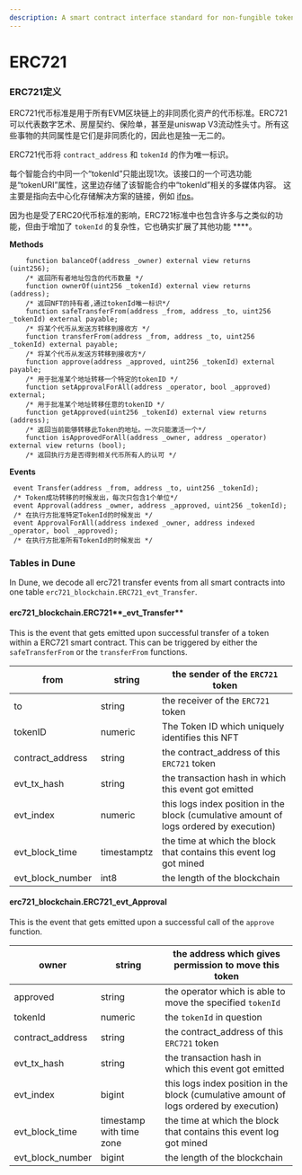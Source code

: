 ```yaml
---
description: A smart contract interface standard for non-fungible tokens.
---
```


# ERC721

### **ERC721定义**

ERC721代币标准是用于所有EVM区块链上的非同质化资产的代币标准。ERC721可以代表数字艺术、房屋契约、保险单，甚至是uniswap V3流动性头寸。所有这些事物的共同属性是它们是非同质化的，因此也是独一无二的。

ERC721代币将 `contract_address` 和 `tokenId` 的作为唯一标识。

每个智能合约中同一个“tokenId”只能出现1次。该接口的一个可选功能是“tokenURI”属性，这里边存储了该智能合约中“tokenId”相关的多媒体内容。 这主要是指向去中心化存储解决方案的链接，例如 [ifps](https://ipfs.io)。

因为也是受了ERC20代币标准的影响，ERC721标准中也包含许多与之类似的功能，但由于增加了 `tokenId` 的复杂性，它也确实扩展了其他功能 \*\*\*\*。

**Methods**

```solidity
    function balanceOf(address _owner) external view returns (uint256); 
    /* 返回所有者地址包含的代币数量 */
    function ownerOf(uint256 _tokenId) external view returns (address);
    /* 返回NFT的持有者,通过tokenId唯一标识*/
    function safeTransferFrom(address _from, address _to, uint256 _tokenId) external payable;
    /* 将某个代币从发送方转移到接收方 */
    function transferFrom(address _from, address _to, uint256 _tokenId) external payable;
    /* 将某个代币从发送方转移到接收方*/
    function approve(address _approved, uint256 _tokenId) external payable;
    /* 用于批准某个地址转移一个特定的tokenID */
    function setApprovalForAll(address _operator, bool _approved) external;
    /* 用于批准某个地址转移任意的tokenID */
    function getApproved(uint256 _tokenId) external view returns (address);
    /* 返回当前能够转移此Token的地址。一次只能激活一个*/
    function isApprovedForAll(address _owner, address _operator) external view returns (bool);
    /* 返回执行方是否得到相关代币所有人的认可 */
```

**Events**

```solidity
 event Transfer(address _from, address _to, uint256 _tokenId);
 /* Token成功转移的时候发出，每次只包含1个单位*/
 event Approval(address _owner, address _approved, uint256 _tokenId);
 /* 在执行方批准特定TokenId的时候发出 */
 event ApprovalForAll(address indexed _owner, address indexed _operator, bool _approved);
 /* 在执行方批准所有TokenId的时候发出 */
```

### **Tables in Dune**

In Dune, we decode all erc721 transfer events from all smart contracts into one table `erc721_blockchain.ERC721_evt_Transfer`.

#### erc721\_blockchain.ERC721**\_evt\_Transfer**

This is the event that gets emitted upon successful transfer of a token within a ERC721 smart contract. This can be triggered by either the `safeTransferFrom` or the `transferFrom` functions.

| from               | string      | the sender of the `ERC721` token                                                       |
| ------------------ | ----------- | -------------------------------------------------------------------------------------- |
| to                 | string      | the receiver of the `ERC721` token                                                     |
| tokenID            | numeric     | The Token ID which uniquely identifies this NFT                                        |
| contract\_address  | string      | the contract\_address of this `ERC721` token                                           |
| evt\_tx\_hash      | string      | the transaction hash in which this event got emitted                                   |
| evt\_index         | numeric     | this logs index position in the block (cumulative amount of logs ordered by execution) |
| evt\_block\_time   | timestamptz | the time at which the block that contains this event log got mined                     |
| evt\_block\_number | int8        | the length of the blockchain                                                           |

#### erc721\_blockchain.ERC721\_evt\_Approval

This is the event that gets emitted upon a successful call of the `approve` function.

| owner              | string                   | the address which gives permission to move this token                                  |
| ------------------ | ------------------------ | -------------------------------------------------------------------------------------- |
| approved           | string                   | the operator which is able to move the specified `tokenId`                             |
| tokenId            | numeric                  | the `tokenId` in question                                                              |
| contract\_address  | string                   | the contract\_address of this `ERC721` token                                           |
| evt\_tx\_hash      | string                   | the transaction hash in which this event got emitted                                   |
| evt\_index         | bigint                   | this logs index position in the block (cumulative amount of logs ordered by execution) |
| evt\_block\_time   | timestamp with time zone | the time at which the block that contains this event log got mined                     |
| evt\_block\_number | bigint                   | the length of the blockchain                                                           |
